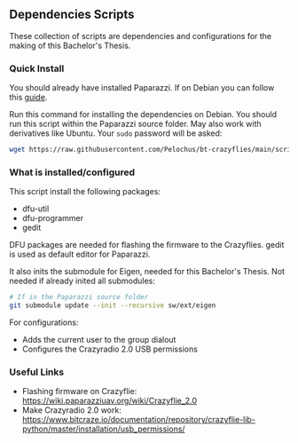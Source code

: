 ## Dependencies Scripts
These collection of scripts are dependencies and configurations for the making of this Bachelor's Thesis.

### Quick Install
You should already have installed Paparazzi. If on Debian you can follow this [guide](https://github.com/Pelochus/bt-crazyflies/tree/main/scripts/debian#Quick-Install).

Run this command for installing the dependencies on Debian. You should run this script within the Paparazzi source folder.
May also work with derivatives like Ubuntu.
Your ```sudo``` password will be asked:

```bash
wget https://raw.githubusercontent.com/Pelochus/bt-crazyflies/main/scripts/deps/deps-install.sh && bash deps-install.sh
```

### What is installed/configured
This script install the following packages:
- dfu-util
- dfu-programmer
- gedit

DFU packages are needed for flashing the firmware to the Crazyflies. gedit is used as default editor for Paparazzi.

It also inits the submodule for Eigen, needed for this Bachelor's Thesis. Not needed if already inited all submodules:

```bash
# If in the Paparazzi source folder
git submodule update --init --recursive sw/ext/eigen
```

For configurations:
- Adds the current user to the group dialout
- Configures the Crazyradio 2.0 USB permissions

### Useful Links
- Flashing firmware on Crazyflie: https://wiki.paparazziuav.org/wiki/Crazyflie_2.0
- Make Crazyradio 2.0 work: https://www.bitcraze.io/documentation/repository/crazyflie-lib-python/master/installation/usb_permissions/

